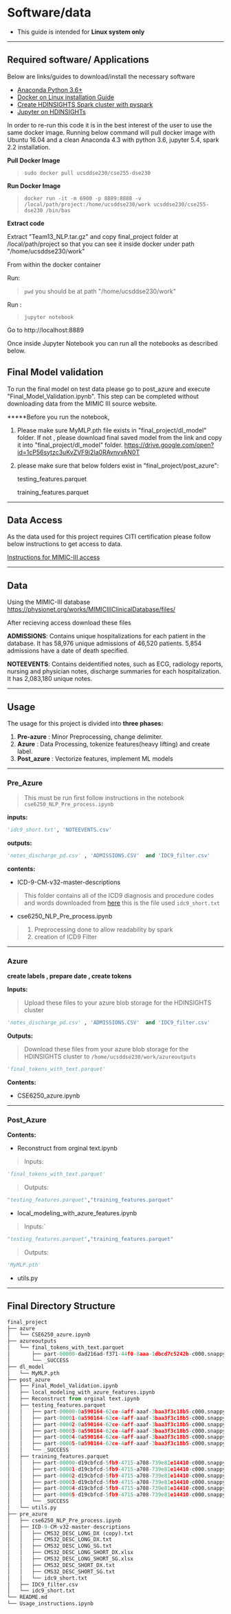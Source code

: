 

# Software/data 
* This guide is intended for **Linux system only**


---
## Required software/ Applications
Below are links/guides  to download/install the necessary software
* [Anaconda Python 3.6+ ](https://www.anaconda.com/download/#linux)
* [Docker on Linux installation Guide](https://runnable.com/docker/install-docker-on-linux)
* [Create HDINSIGHTS Spark cluster with pyspark](https://docs.microsoft.com/en-us/azure/hdinsight/spark/apache-spark-jupyter-notebook-kernels)
* [Jupyter on HDINSIGHTs ](https://docs.microsoft.com/en-us/azure/hdinsight/spark/apache-spark-jupyter-notebook-kernels)

In order to re-run this code it is in the best interest of the user to use the same docker image. Running below command will pull docker image with Ubuntu 16.04 and a clean Anaconda 4.3 with python 3.6, jupyter 5.4, spark 2.2 installation. 

**Pull Docker Image** 

>`sudo docker pull ucsddse230/cse255-dse230`

**Run Docker Image** 

>```docker run -it -m 6900 -p 8889:8888 -v /local/path/project:/home/ucsddse230/work ucsddse230/cse255-dse230 /bin/bas```

**Extract code**

Extract "Team13_NLP.tar.gz" and copy final_project folder at /local/path/project so that you can see it inside docker under path     "/home/ucsddse230/work"

From within the docker container

Run:
>`pwd`
you should be at path "/home/ucsddse230/work"


Run : 

>```jupyter notebook```

Go to http://localhost:8889

Once inside Jupyter Notebook you can run all the notebooks as described below.


## Final Model validation
To run the final model on test data please go to post_azure and execute "Final_Model_Validation.ipynb". This step can be completed without downloading data from the MIMIC III source website.

*****Before you run the notebook, 
1. Please make sure MyMLP.pth file exists in "final_project/dl_model" folder. If not , please download final saved model from the link and copy it into "final_project/dl_model" folder. 
    https://drive.google.com/open?id=1cP56sytzc3uKvZVF9j2Ia0RAvnvvAN0T

2. please make sure that below folders exist in "final_project/post_azure":

    testing_features.parquet
    
    training_features.parquet
---

## Data Access
As the data used for this project requires CITI certification please follow below instructions to get access to data.

[Instructions for MIMIC-III access](https://mimic.physionet.org/gettingstarted/access/)

---


## Data 
Using the MIMIC-III database
https://physionet.org/works/MIMICIIIClinicalDatabase/files/

After recieving access download these files

**ADMISSIONS**: 
Contains unique hospitalizations for each patient in the database. It has 58,976 unique
admissions of 46,520 patients. 5,854 admissions have a date of death specified.

**NOTEEVENTS**: 
Contains deidentified notes, such as ECG, radiology reports, nursing and physician notes,
discharge summaries for each hospitalization. It has 2,083,180 unique notes.

---

## Usage

The usage for this project  is divided into **three phases:**

1. **Pre-azure** : Minor Preprocessing, change delimiter. 
2. **Azure** : Data Processing, tokenize features(heavy lifting) and  create label.
3. **Post_azure** : Vectorize features, implement ML models 

---

### Pre_Azure
> This must be run first follow instructions in the notebook `cse6250_NLP_Pre_process.ipynb`

**inputs:**
```python
'idc9_short.txt', 'NOTEEVENTS.csv'
```

**outputs:**
```python
'notes_discharge_pd.csv' , 'ADMISSIONS.CSV'  and 'IDC9_filter.csv'
```



**contents:**
* ICD-9-CM-v32-master-descriptions
> This folder contains all of the ICD9 diagnosis and procedure codes and words downloaded from [here](https://www.cms.gov/Medicare/Coding/ICD9ProviderDiagnosticCodes/codes.html)
>this is the file used `idc9_short.txt`
* cse6250_NLP_Pre_process.ipynb
> 1. Preprocessing done to allow readability by spark
> 2. creation of ICD9 Filter

---

### Azure

**create labels , prepare date , create tokens**

**Inputs:**
> Upload these files to your azure blob storage for the HDINSIGHTS cluster
```python
'notes_discharge_pd.csv' , 'ADMISSIONS.CSV'  and 'IDC9_filter.csv'
```

**Outputs:**
> Download these files from your azure blob storage for the HDINSIGHTS cluster
to `/home/ucsddse230/work/azureoutputs`
```python
'final_tokens_with_text.parquet'
```

**Contents:**

* CSE6250_azure.ipynb



---


### Post_Azure

**Contents:**
* Reconstruct from orginal text.ipynb

>Inputs: 
```Python
'final_tokens_with_text.parquet'
```

>Outputs: 
```Python
"testing_features.parquet","training_features.parquet"
```

* local_modeling_with_azure_features.ipynb

>Inputs:`
```Python
"testing_features.parquet","training_features.parquet"
```

>Outputs: 
```Python
'MyMLP.pth'
```

* utils.py

---

## Final Directory Structure


```python
final_project
├── azure
│   └── CSE6250_azure.ipynb
├── azureoutputs
│   └── final_tokens_with_text.parquet
│       ├── part-00000-dad216ad-f371-44f0-8aaa-1dbcd7c5242b-c000.snappy.parquet
│       └── _SUCCESS
├── dl_model
│   └── MyMLP.pth
├── post_azure
│   ├── Final_Model_Validation.ipynb
│   ├── local_modeling_with_azure_features.ipynb
│   ├── Reconstruct from orginal text.ipynb
│   ├── testing_features.parquet
│   │   ├── part-00000-0a590164-62ce-4aff-aaaf-3baa3f3c18b5-c000.snappy.parquet
│   │   ├── part-00001-0a590164-62ce-4aff-aaaf-3baa3f3c18b5-c000.snappy.parquet
│   │   ├── part-00002-0a590164-62ce-4aff-aaaf-3baa3f3c18b5-c000.snappy.parquet
│   │   ├── part-00003-0a590164-62ce-4aff-aaaf-3baa3f3c18b5-c000.snappy.parquet
│   │   ├── part-00004-0a590164-62ce-4aff-aaaf-3baa3f3c18b5-c000.snappy.parquet
│   │   ├── part-00005-0a590164-62ce-4aff-aaaf-3baa3f3c18b5-c000.snappy.parquet
│   │   └── _SUCCESS
│   ├── training_features.parquet
│   │   ├── part-00000-d19cbfcd-5fb9-4715-a708-739e81e14410-c000.snappy.parquet
│   │   ├── part-00001-d19cbfcd-5fb9-4715-a708-739e81e14410-c000.snappy.parquet
│   │   ├── part-00002-d19cbfcd-5fb9-4715-a708-739e81e14410-c000.snappy.parquet
│   │   ├── part-00003-d19cbfcd-5fb9-4715-a708-739e81e14410-c000.snappy.parquet
│   │   ├── part-00004-d19cbfcd-5fb9-4715-a708-739e81e14410-c000.snappy.parquet
│   │   ├── part-00005-d19cbfcd-5fb9-4715-a708-739e81e14410-c000.snappy.parquet
│   │   └── _SUCCESS
│   └── utils.py
├── pre_azure
│   ├── cse6250_NLP_Pre_process.ipynb
│   ├── ICD-9-CM-v32-master-descriptions
│   │   ├── CMS32_DESC_LONG_DX (copy).txt
│   │   ├── CMS32_DESC_LONG_DX.txt
│   │   ├── CMS32_DESC_LONG_SG.txt
│   │   ├── CMS32_DESC_LONG_SHORT_DX.xlsx
│   │   ├── CMS32_DESC_LONG_SHORT_SG.xlsx
│   │   ├── CMS32_DESC_SHORT_DX.txt
│   │   ├── CMS32_DESC_SHORT_SG.txt
│   │   └── idc9_short.txt
│   ├── IDC9_filter.csv
│   └── idc9_short.txt
└── README.md
└── Usage_instructions.ipynb

```
